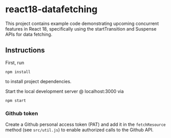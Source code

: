 # react18-datafetching
This project contains example code demonstrating upcoming concurrent features in React 18, specifically using the startTransition and Suspense APIs for data fetching.

## Instructions
First, run

    npm install

to install project dependencies.

Start the local development server @ localhost:3000 via

    npm start

### Github token
Create a Github personal access token (PAT) and add it in the `fetchResource` method (see `src/util.js`) to enable authorized calls to the Github API.
